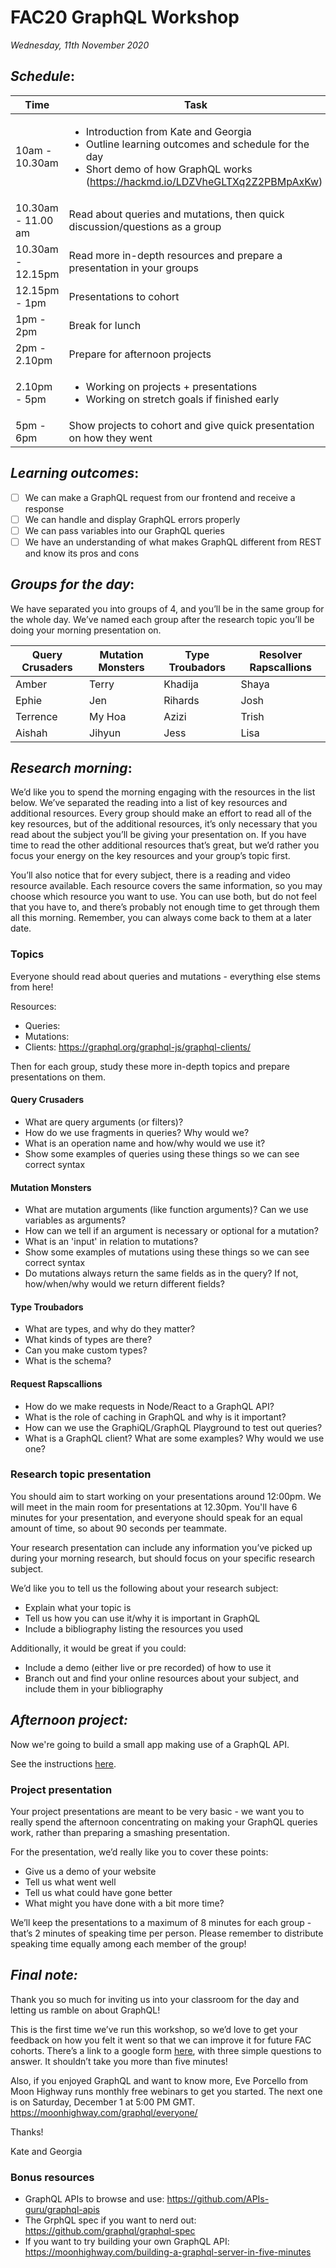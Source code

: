 # FAC20 GraphQL Workshop
*Wednesday, 11th November 2020*

## *Schedule*:

| **Time** | **Task** |
| -------- | -------- |
|   10am - 10.30am   | <ul><li>Introduction from Kate and Georgia</li><li>Outline learning outcomes and schedule for the day</li><li>Short demo of how GraphQL works (https://hackmd.io/LDZVheGLTXq2Z2PBMpAxKw)</li></ul> |
| 10.30am - 11.00 am | Read about queries and mutations, then quick discussion/questions as a group |
|   10.30am - 12.15pm   | Read more in-depth resources and prepare a presentation in your groups |
|  12.15pm - 1pm   | Presentations to cohort |
|  1pm - 2pm   | Break for lunch|
|  2pm - 2.10pm   | Prepare for afternoon projects|
|   2.10pm - 5pm  | <ul><li>Working on projects + presentations</li><li>Working on stretch goals if finished early</li></ul>|
|   5pm - 6pm  | Show projects to cohort and give quick presentation on how they went |

## *Learning outcomes*:

- [ ] We can make a GraphQL request from our frontend and receive a response
- [ ] We can handle and display GraphQL errors properly
- [ ] We can pass variables into our GraphQL queries
- [ ] We have an understanding of what makes GraphQL different from REST and know its pros and cons

## *Groups for the day*:

We have separated you into groups of 4, and you’ll be in the same group for the whole day. We’ve named each group after the research topic you’ll be doing your morning presentation on.

| Query Crusaders | Mutation Monsters | Type Troubadors | Resolver Rapscallions |
| -------- | -------- | -------- | -------- |
|Amber |Terry | Khadija| Shaya |
| Ephie |Jen | Rihards| Josh |
|Terrence | My Hoa|Azizi | Trish |
| Aishah|Jihyun |Jess | Lisa |

## *Research morning*:

We’d like you to spend the morning engaging with the resources in the list below. We’ve separated the reading into a list of key resources and additional resources. Every group should make an effort to read all of the key resources, but of the additional resources, it’s only necessary that you read about the subject you’ll be giving your presentation on. If you have time to read the other additional resources that’s great, but we’d rather you focus your energy on the key resources and your group’s topic first.

You’ll also notice that for every subject, there is a reading and video resource available. Each resource covers the same information, so you may choose which resource you want to use. You can use both, but do not feel that you have to, and there’s probably not enough time to get through them all this morning. Remember, you can always come back to them at a later date.

### Topics

Everyone should read about queries and mutations - everything else stems from here!

Resources:

* Queries: 
* Mutations: 
* Clients: https://graphql.org/graphql-js/graphql-clients/

Then for each group, study these more in-depth topics and prepare presentations on them.

#### Query Crusaders

* What are query arguments (or filters)?
* How do we use fragments in queries? Why would we?
* What is an operation name and how/why would we use it?
* Show some examples of queries using these things so we can see correct syntax

#### Mutation Monsters

* What are mutation arguments (like function arguments)? Can we use variables as arguments?
* How can we tell if an argument is necessary or optional for a mutation?
* What is an 'input' in relation to mutations?
* Show some examples of mutations using these things so we can see correct syntax
* Do mutations always return the same fields as in the query? If not, how/when/why would we return different fields?

#### Type Troubadors

* What are types, and why do they matter?
* What kinds of types are there? 
* Can you make custom types?
* What is the schema?

#### Request Rapscallions

* How do we make requests in Node/React to a GraphQL API?
* What is the role of caching in GraphQL and why is it important?
* How can we use the GraphiQL/GraphQL Playground to test out queries?
* What is a GraphQL client? What are some examples? Why would we use one?


### Research topic presentation

You should aim to start working on your presentations around 12:00pm. We will meet in the main room for presentations at 12.30pm. You'll have 6 minutes for your presentation, and everyone should speak for an equal amount of time, so about 90 seconds per teammate.

Your research presentation can include any information you’ve picked up during your morning research, but should focus on your specific research subject. 

We’d like you to tell us the following about your research subject:
* Explain what your topic is
* Tell us how you can use it/why it is important in GraphQL
* Include a bibliography listing the resources you used

Additionally, it would be great if you could:
* Include a demo (either live or pre recorded) of how to use it 
* Branch out and find your online resources about your subject, and include them in your bibliography 

## *Afternoon project:*

Now we're going to build a small app making use of a GraphQL API.

See the instructions [here](https://github.com/sbinlondon/graphql-workshop/blob/main/PROJECT.md).

### Project presentation

Your project presentations are meant to be very basic - we want you to really spend the afternoon concentrating on making your GraphQL queries work, rather than preparing a smashing presentation. 

For the presentation, we’d really like you to cover these points:
* Give us a demo of your website
* Tell us what went well
* Tell us what could have gone better
* What might you have done with a bit more time?

We’ll keep the presentations to a maximum of 8 minutes for each group - that’s 2 minutes of speaking time per person. Please remember to distribute speaking time equally among each member of the group!

## *Final note:*

Thank you so much for inviting us into your classroom for the day and letting us ramble on about GraphQL! 

This is the first time we’ve run this workshop, so we’d love to get your feedback on how you felt it went so that we can improve it for future FAC cohorts. There’s a link to a google form [here](https://forms.gle/7WYA165tykc1jE7w8), with three simple questions to answer. It shouldn’t take you more than five minutes!

Also, if you enjoyed GraphQL and want to know more, Eve Porcello from Moon Highway runs monthly free webinars to get you started. The next one is on Saturday, December 1 at 5:00 PM GMT. https://moonhighway.com/graphql/everyone/

Thanks!

Kate and Georgia

### Bonus resources

* GraphQL APIs to browse and use: https://github.com/APIs-guru/graphql-apis
* The GrphQL spec if you want to nerd out: https://github.com/graphql/graphql-spec
* If you want to try building your own GraphQL API: https://moonhighway.com/building-a-graphql-server-in-five-minutes
